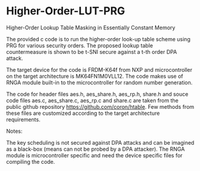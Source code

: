 # Higher-Order-LUT-PRG

Higher-Order Lookup Table Masking in Essentially Constant Memory

The provided c code is to run the higher-order look-up table scheme using PRG for various security orders. 
The proposed lookup table countermeasure is shown to be t-SNI secure against a t-th order DPA attack.

The target device for the code is FRDM-K64f from NXP and microcontroller on the target architecture is MK64FN1M0VLL12.
The code makes use of RNGA module built-in to the microcontroller for random number generation.

The code for header files aes.h, aes_share.h, aes_rp.h, share.h and souce code files aes.c, aes_share.c, aes_rp.c and share.c are taken from the public github repository https://github.com/coron/htable. Few methods from these files are customized according to the target architecture requirements.

Notes:

The key scheduling is not secured against DPA attacks and can be imagined as a black-box (means can not be probed by a DPA attacker).
The RNGA module is microcontroller specific and need the device specific files for compiling the code.






